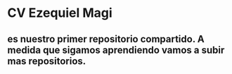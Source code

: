 # CV Ezequiel Magi
## es nuestro primer repositorio compartido. A medida que sigamos aprendiendo vamos a subir mas repositorios.
